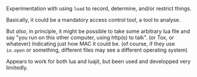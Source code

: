 Experimentation with using `load` to record, determine, and/or restrict things.

Basically, it could be a mandatory access control tool, a tool to analyse.

But *also*, in principle, it might be possible to take some arbitrary lua file
and say "you run on this other computer, using http(s) to talk".
(or Tox, or whatever) Indicating just how MAC it could be. (of course,
if they use `io.open` or something, different files may see a different
operating system)

Appears to work for both lua and luajit, but been used and developped
very limitedly.

